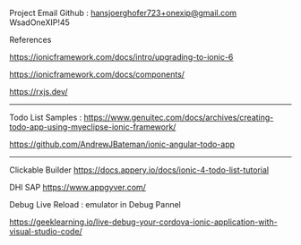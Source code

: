Project Email Github :
hansjoerghofer723+onexip@gmail.com
WsadOneXIP!45


References


https://ionicframework.com/docs/intro/upgrading-to-ionic-6

https://ionicframework.com/docs/components/

https://rxjs.dev/

---

Todo List Samples :
https://www.genuitec.com/docs/archives/creating-todo-app-using-myeclipse-ionic-framework/


https://github.com/AndrewJBateman/ionic-angular-todo-app

---

Clickable Builder
https://docs.appery.io/docs/ionic-4-todo-list-tutorial

DHl SAP
https://www.appgyver.com/


Debug Live Reload : emulator in Debug Pannel

https://geeklearning.io/live-debug-your-cordova-ionic-application-with-visual-studio-code/